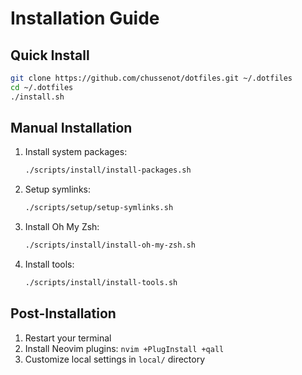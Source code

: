 # Installation Guide

## Quick Install

```bash
git clone https://github.com/chussenot/dotfiles.git ~/.dotfiles
cd ~/.dotfiles
./install.sh
```

## Manual Installation

1. Install system packages:
   ```bash
   ./scripts/install/install-packages.sh
   ```

2. Setup symlinks:
   ```bash
   ./scripts/setup/setup-symlinks.sh
   ```

3. Install Oh My Zsh:
   ```bash
   ./scripts/install/install-oh-my-zsh.sh
   ```

4. Install tools:
   ```bash
   ./scripts/install/install-tools.sh
   ```

## Post-Installation

1. Restart your terminal
2. Install Neovim plugins: `nvim +PlugInstall +qall`
3. Customize local settings in `local/` directory

